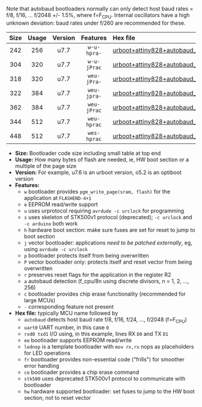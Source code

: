Note that autobaud bootloaders normally can only detect host baud rates = f/8, f/16, ... f/2048 +/- 1.5%, where f=F<sub>CPU</sub>. Internal oscillators have a high unknown deviation: baud rates under f/260 are recommended for these.

|Size|Usage|Version|Features|Hex file|
|:-:|:-:|:-:|:-:|:--|
|242|256|u7.7|`w-u-hpra-`|[urboot+attiny828+autobaud_uart0_rxc2_txc3_lednop_hw.hex](https://raw.githubusercontent.com/stefanrueger/urboot.hex/main/mcus/attiny828/autobaud/urboot+attiny828+autobaud_uart0_rxc2_txc3_lednop_hw.hex)|
|304|320|u7.7|`w-u-jPrac`|[urboot+attiny828+autobaud_uart0_rxc2_txc3_lednop_fr_ce.hex](https://raw.githubusercontent.com/stefanrueger/urboot.hex/main/mcus/attiny828/autobaud/urboot+attiny828+autobaud_uart0_rxc2_txc3_lednop_fr_ce.hex)|
|318|320|u7.7|`weu-jPra-`|[urboot+attiny828+autobaud_uart0_rxc2_txc3_ee_lednop.hex](https://raw.githubusercontent.com/stefanrueger/urboot.hex/main/mcus/attiny828/autobaud/urboot+attiny828+autobaud_uart0_rxc2_txc3_ee_lednop.hex)|
|322|384|u7.7|`weu-jpra-`|[urboot+attiny828+autobaud_uart0_rxc2_txc3_ee_lednop_fr.hex](https://raw.githubusercontent.com/stefanrueger/urboot.hex/main/mcus/attiny828/autobaud/urboot+attiny828+autobaud_uart0_rxc2_txc3_ee_lednop_fr.hex)|
|362|384|u7.7|`weu-jPrac`|[urboot+attiny828+autobaud_uart0_rxc2_txc3_ee_lednop_fr_ce.hex](https://raw.githubusercontent.com/stefanrueger/urboot.hex/main/mcus/attiny828/autobaud/urboot+attiny828+autobaud_uart0_rxc2_txc3_ee_lednop_fr_ce.hex)|
|344|512|u7.7|`weu-hprac`|[urboot+attiny828+autobaud_uart0_rxc2_txc3_ee_lednop_fr_ce_hw.hex](https://raw.githubusercontent.com/stefanrueger/urboot.hex/main/mcus/attiny828/autobaud/urboot+attiny828+autobaud_uart0_rxc2_txc3_ee_lednop_fr_ce_hw.hex)|
|448|512|u7.7|`wes-hprac`|[urboot+attiny828+autobaud_uart0_rxc2_txc3_ee_lednop_fr_ce_stk500_hw.hex](https://raw.githubusercontent.com/stefanrueger/urboot.hex/main/mcus/attiny828/autobaud/urboot+attiny828+autobaud_uart0_rxc2_txc3_ee_lednop_fr_ce_stk500_hw.hex)|

- **Size:** Bootloader code size including small table at top end
- **Usage:** How many bytes of flash are needed, ie, HW boot section or a multiple of the page size
- **Version:** For example, u7.6 is an urboot version, o5.2 is an optiboot version
- **Features:**
  + `w` bootloader provides `pgm_write_page(sram, flash)` for the application at `FLASHEND-4+1`
  + `e` EEPROM read/write support
  + `u` uses urprotocol requiring `avrdude -c urclock` for programming
  + `s` uses skeleton of STK500v1 protocol (deprecated); `-c urclock` and `-c arduino` both work
  + `h` hardware boot section: make sure fuses are set for reset to jump to boot section
  + `j` vector bootloader: applications *need to be patched externally*, eg, using `avrdude -c urclock`
  + `p` bootloader protects itself from being overwritten
  + `P` vector bootloader only: protects itself and reset vector from being overwritten
  + `r` preserves reset flags for the application in the register R2
  + `a` autobaud detection (f_cpu/8n using discrete divisors, n = 1, 2, ..., 256)
  + `c` bootloader provides chip erase functionality (recommended for large MCUs)
  + `-` corresponding feature not present
- **Hex file:** typically MCU name followed by
  + `autobaud` detects host baud rate f/8, f/16, f/24, ..., f/2048 (f=F<sub>CPU</sub>)
  + `uart0` UART number, in this case `0`
  + `rxd0 txd1` I/O using, in this example, lines RX `D0` and TX `D1`
  + `ee` bootloader supports EEPROM read/write
  + `lednop` is a template bootloader with `mov rx,rx` nops as placeholders for LED operations
  + `fr` bootloader provides non-essential code ("frills") for smoother error handling
  + `ce` bootloader provides a chip erase command
  + `stk500` uses deprecated STK500v1 protocol to communicate with bootloader
  + `hw` hardware supported bootloader: set fuses to jump to the HW boot section, not to reset vector
